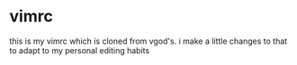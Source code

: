 vimrc
=====

this is my vimrc which is cloned from vgod's. i make a little changes to that to adapt to my personal editing habits 